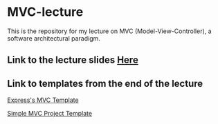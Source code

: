 # MVC-lecture

This is the repository for my lecture on MVC (Model-View-Controller), a software architectural paradigm.

## Link to the lecture slides [Here](https://slides.com/jsoncarr/mvc)

## Link to templates from the end of the lecture

[Express's MVC Template](https://github.com/expressjs/express/tree/master/examples/mvc)

[Simple MVC Project Template](https://github.com/jasoncarr95/MVC-lecture-jasoncarr/tree/main/MVC-Project-Template)
